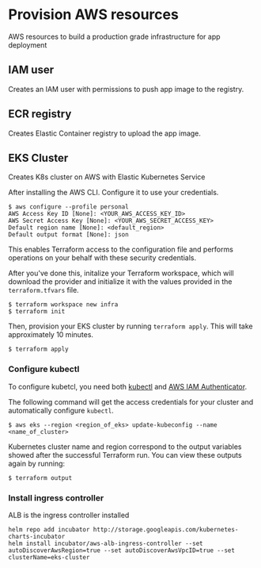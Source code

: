# Provision AWS resources
AWS resources to build a production grade infrastructure for app deployment

## IAM user
Creates an IAM user with permissions to push app image to the registry.

## ECR registry
Creates Elastic Container registry to upload the app image.

## EKS Cluster
Creates K8s cluster on AWS with Elastic Kubernetes Service

After installing the AWS CLI. Configure it to use your credentials.

```shell
$ aws configure --profile personal
AWS Access Key ID [None]: <YOUR_AWS_ACCESS_KEY_ID>
AWS Secret Access Key [None]: <YOUR_AWS_SECRET_ACCESS_KEY>
Default region name [None]: <default_region>
Default output format [None]: json
```

This enables Terraform access to the configuration file and performs operations on your behalf with these security credentials.

After you've done this, initalize your Terraform workspace, which will download the provider and initialize it with the values provided in the `terraform.tfvars` file.

```shell
$ terraform workspace new infra
$ terraform init
```

Then, provision your EKS cluster by running `terraform apply`. 
This will take approximately 10 minutes.

```shell
$ terraform apply
```

### Configure kubectl

To configure kubetcl, you need both [kubectl](https://kubernetes.io/docs/tasks/tools/install-kubectl/) and [AWS IAM Authenticator](https://docs.aws.amazon.com/eks/latest/userguide/install-aws-iam-authenticator.html).

The following command will get the access credentials for your cluster and automatically
configure `kubectl`.

```shell
$ aws eks --region <region_of_eks> update-kubeconfig --name <name_of_cluster>
```
Kubernetes cluster name and region correspond to the output variables showed after the successful Terraform run. You can view these outputs again by running:

```shell
$ terraform output
```
### Install ingress controller

ALB is the ingress controller installed

```shell
helm repo add incubator http://storage.googleapis.com/kubernetes-charts-incubator
helm install incubator/aws-alb-ingress-controller --set autoDiscoverAwsRegion=true --set autoDiscoverAwsVpcID=true --set clusterName=eks-cluster
```
